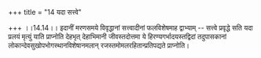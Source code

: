 +++
title = "14 यदा सत्त्वे"

+++
।।14.14।। इदानीं मरणसमये विवृद्धानां सत्त्वादीनां फलविशेषमाह द्वाभ्याम्
-- सत्त्वे प्रवृद्धे सति यदा प्रलयं मृत्युं याति प्राप्नोति देहभृत्
देहाभिमानी जीवस्तदोत्तमा ये हिरण्यगर्भादयस्तद्विदां तदुपासकानां
लोकान्देवसुखोपभोगस्थानविशेषानमलान् रजस्तमोमलरहितान्प्रतिपद्यते
प्राप्नोति।
